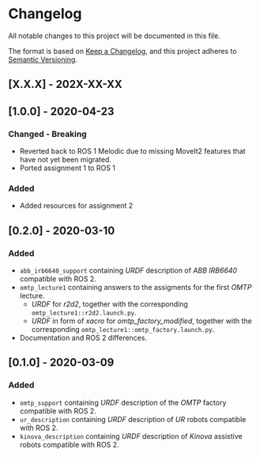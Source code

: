 # Changelog
All notable changes to this project will be documented in this file.

The format is based on [Keep a Changelog](https://keepachangelog.com/en/1.0.0),
and this project adheres to [Semantic Versioning](https://semver.org/spec/v2.0.0.html).

## [X.X.X] - 202X-XX-XX


## [1.0.0] - 2020-04-23
### Changed - Breaking
- Reverted back to ROS 1 Melodic due to missing MoveIt2 features that have not yet been migrated.
- Ported assignment 1 to ROS 1
### Added
- Added resources for assignment 2

## [0.2.0] - 2020-03-10
### Added
- `abb_irb6640_support` containing *URDF* description of *ABB IRB6640* compatible with ROS 2.
- `omtp_lecture1` containing answers to the assigments for the first *OMTP* lecture.
  - *URDF* for *r2d2*, together with the corresponding `omtp_lecture1::r2d2.launch.py`.
  - *URDF* in form of *xacro* for *omtp_factory_modified*, together with the corresponding `omtp_lecture1::omtp_factory.launch.py`.
- Documentation and ROS 2 differences.

## [0.1.0] - 2020-03-09
### Added
- `omtp_support` containing *URDF* description of the *OMTP* factory compatible with ROS 2.
- `ur_description` containing *URDF* description of *UR* robots compatible with ROS 2.
- `kinova_description` containing *URDF* description of *Kinova* assistive robots compatible with ROS 2.
